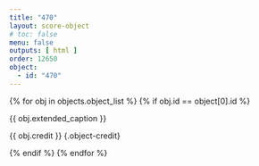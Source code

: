 ```yaml
---
title: "470"
layout: score-object
# toc: false
menu: false
outputs: [ html ]
order: 12650
object:
  - id: "470"
---
```


{% for obj in objects.object_list %}
{% if obj.id == object[0].id %}

{{ obj.extended_caption }}

{{ obj.credit }} {.object-credit}

{% endif %}
{% endfor %}
